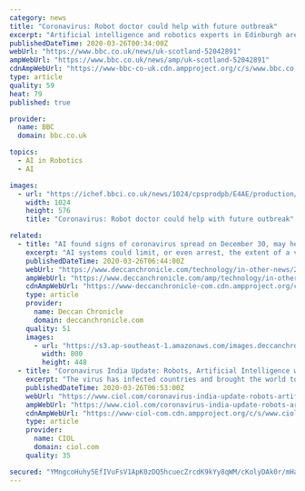 ```yaml
---
category: news
title: "Coronavirus: Robot doctor could help with future outbreak"
excerpt: "Artificial intelligence and robotics experts in Edinburgh are working to create what they hope will be the first healthcare robots to hold a conversation with more than one person at a time. It is a project designed to help older people, but it could one day be used to help handle virus outbreaks like the coronavirus pandemic. \"It's not ..."
publishedDateTime: 2020-03-26T00:34:00Z
webUrl: "https://www.bbc.co.uk/news/uk-scotland-52042891"
ampWebUrl: "https://www.bbc.co.uk/news/amp/uk-scotland-52042891"
cdnAmpWebUrl: "https://www-bbc-co-uk.cdn.ampproject.org/c/s/www.bbc.co.uk/news/amp/uk-scotland-52042891"
type: article
quality: 59
heat: 79
published: true

provider:
  name: BBC
  domain: bbc.co.uk

topics:
  - AI in Robotics
  - AI

images:
  - url: "https://ichef.bbci.co.uk/news/1024/cpsprodpb/E4AE/production/_111424585_icub.jpg"
    width: 1024
    height: 576
    title: "Coronavirus: Robot doctor could help with future outbreak"

related:
  - title: "AI found signs of coronavirus spread on December 30, may help contain it in future"
    excerpt: "AI systems could limit, or even arrest, the extent of a viral outbreak and prevent it from becoming a pandemic"
    publishedDateTime: 2020-03-26T06:44:00Z
    webUrl: "https://www.deccanchronicle.com/technology/in-other-news/260320/ai-found-signs-of-coronavirus-spread-on-december-30-may-help-contain.html"
    ampWebUrl: "https://www.deccanchronicle.com/amp/technology/in-other-news/260320/ai-found-signs-of-coronavirus-spread-on-december-30-may-help-contain.html"
    cdnAmpWebUrl: "https://www-deccanchronicle-com.cdn.ampproject.org/c/s/www.deccanchronicle.com/amp/technology/in-other-news/260320/ai-found-signs-of-coronavirus-spread-on-december-30-may-help-contain.html"
    type: article
    provider:
      name: Deccan Chronicle
      domain: deccanchronicle.com
    quality: 51
    images:
      - url: "https://s3.ap-southeast-1.amazonaws.com/images.deccanchronicle.com/dc-Cover-hcs7puu0upskrh1earlsmqnmm2-20200326121104.Medi.jpeg"
        width: 800
        height: 448
  - title: "Coronavirus India Update: Robots, Artificial Intelligence will be taking care of patients in Isolation Wards"
    excerpt: "The virus has infected countries and brought the world to kneel. Amidst the lockdown and disrupted economy look at some clever way in which Artificial Intelligence i.e Robots are becoming a part of the fight to slow down Coronavirus and help healthcare workers. In its originating country, Coronavirus has claimed over 3000 people. The fight ..."
    publishedDateTime: 2020-03-26T06:53:00Z
    webUrl: "https://www.ciol.com/coronavirus-india-update-robots-artificial-intelligence-will-taking-care-patients-isolation-wards/"
    ampWebUrl: "https://www.ciol.com/coronavirus-india-update-robots-artificial-intelligence-will-taking-care-patients-isolation-wards/amp/"
    cdnAmpWebUrl: "https://www-ciol-com.cdn.ampproject.org/c/s/www.ciol.com/coronavirus-india-update-robots-artificial-intelligence-will-taking-care-patients-isolation-wards/amp/"
    type: article
    provider:
      name: CIOL
      domain: ciol.com
    quality: 35

secured: "YMngcoHuhy5EfIVuFsV1ApK0zDQ5hcuecZrcdK9kYy8qWM/cKolyDAk0r/mHaEWSoGGnOYvKnj9uSp1y6/ss/tJJjq6G3Zw1RJGg8D7zxWBdkh/fWVrET8i6P53zpTqwrg3aJJWpguYrSv1lkYwtt4Ymtw6hJL7lxeCnUEDYlI34b8KoWRvUV0LlsIUk+NIeboLXrK8N/ShOV6MwvNA7ID7vx1CXYmtMcqG5LxT3cmOEXKJzgP5q9BcSIkIBBnOilmyoe6Td3N1RybCRyIpXDMA3Jgv749ZhvlIciMdj0iSAxt1FQGjJS2t6iJQxeAD1;60ygtgquIkyy97+Cy8uRAA=="
---
```


